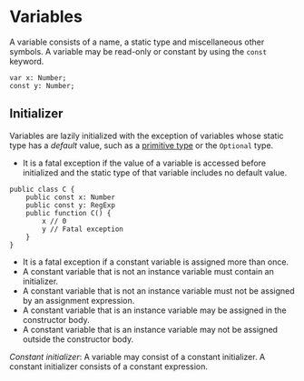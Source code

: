 # Variables

A variable consists of a name, a static type and miscellaneous other symbols. A variable may be read-only or constant by using the `const` keyword.

```
var x: Number;
const y: Number;
```

## Initializer

Variables are lazily initialized with the exception of variables whose static type has a *default* value, such as a [primitive type](types.md#primitive-types) or the `Optional` type.

* It is a fatal exception if the value of a variable is accessed before initialized and the static type of that variable includes no default value.

```
public class C {
    public const x: Number
    public const y: RegExp
    public function C() {
        x // 0
        y // Fatal exception
    }
}
```

* It is a fatal exception if a constant variable is assigned more than once.
* A constant variable that is not an instance variable must contain an initializer.
* A constant variable that is not an instance variable must not be assigned by an assignment expression.
* A constant variable that is an instance variable may be assigned in the constructor body.
* A constant variable that is an instance variable may not be assigned outside the constructor body.

*Constant initializer*: A variable may consist of a constant initializer. A constant initializer consists of a constant expression.